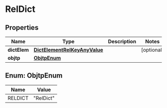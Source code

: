 

# RelDict

## Properties

Name | Type | Description | Notes
------------ | ------------- | ------------- | -------------
**dictElem** | [**DictElementRelKeyAnyValue**](DictElementRelKeyAnyValue.md) |  |  [optional]
**objtp** | [**ObjtpEnum**](#ObjtpEnum) |  | 



## Enum: ObjtpEnum

Name | Value
---- | -----
RELDICT | &quot;RelDict&quot;



